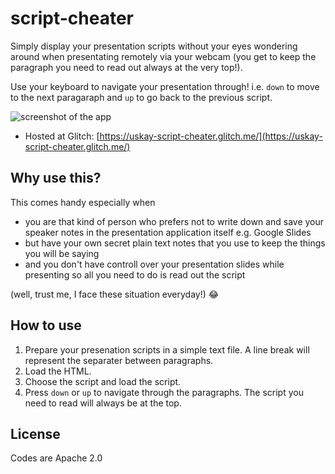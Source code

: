 # script-cheater
Simply display your presentation scripts without your eyes wondering around when presentating remotely via your webcam (you get to keep the paragraph you need to read out always at the very top!).

Use your keyboard to navigate your presentation through! i.e. `down` to move to the next paragaraph and `up` to go back to the previous script.

![screenshot of the app](https://cdn.glitch.com/98449704-33d8-49b2-88f2-aa6d2aeba5d3%2Fscript-cheater.gif)

- Hosted at Glitch: [https://uskay-script-cheater.glitch.me/](https://uskay-script-cheater.glitch.me/)

## Why use this?
This comes handy especially when

- you are that kind of person who prefers not to write down and save your speaker notes in the presentation application itself e.g. Google Slides
- but have your own secret plain text notes that you use to keep the things you will be saying
- and you don't have controll over your presentation slides while presenting so all you need to do is read out the script

(well, trust me, I face these situation everyday!) 😂

## How to use
1. Prepare your presenation scripts in a simple text file. A line break will represent the separater between paragraphs.
2. Load the HTML.
3. Choose the script and load the script.
4. Press `down` or `up` to navigate through the paragraphs. The script you need to read will always be at the top.

## License
Codes are Apache 2.0

